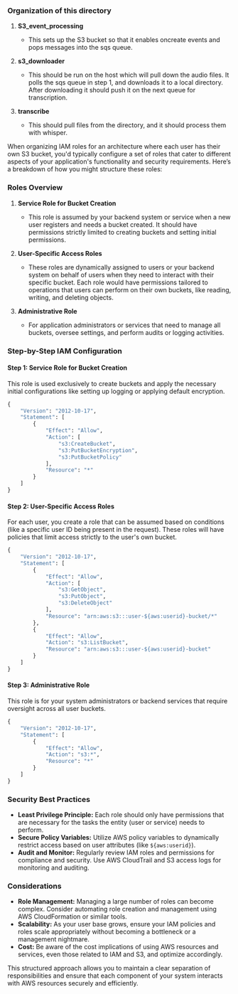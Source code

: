 ### Organization of this directory

1. **S3_event_processing**
   - This sets up the S3 bucket so that it enables oncreate events and pops messages into the sqs queue.

2. **s3_downloader**
   - This should be run on the host which will pull down the audio files.  It polls the sqs queue in step 1, and downloads it to a local directory.  After downloading it should push it on the next queue for transcription.

3. **transcribe**  
   - This should pull files from the directory, and it should process them with whisper.


When organizing IAM roles for an architecture where each user has their own S3 bucket, you'd typically configure a set of roles that cater to different aspects of your application's functionality and security requirements. Here’s a breakdown of how you might structure these roles:

### Roles Overview

1. **Service Role for Bucket Creation**
   - This role is assumed by your backend system or service when a new user registers and needs a bucket created. It should have permissions strictly limited to creating buckets and setting initial permissions.

2. **User-Specific Access Roles**
   - These roles are dynamically assigned to users or your backend system on behalf of users when they need to interact with their specific bucket. Each role would have permissions tailored to operations that users can perform on their own buckets, like reading, writing, and deleting objects.

3. **Administrative Role**
   - For application administrators or services that need to manage all buckets, oversee settings, and perform audits or logging activities.

### Step-by-Step IAM Configuration

#### Step 1: Service Role for Bucket Creation

This role is used exclusively to create buckets and apply the necessary initial configurations like setting up logging or applying default encryption.

```python
{
    "Version": "2012-10-17",
    "Statement": [
        {
            "Effect": "Allow",
            "Action": [
                "s3:CreateBucket",
                "s3:PutBucketEncryption",
                "s3:PutBucketPolicy"
            ],
            "Resource": "*"
        }
    ]
}
```

#### Step 2: User-Specific Access Roles

For each user, you create a role that can be assumed based on conditions (like a specific user ID being present in the request). These roles will have policies that limit access strictly to the user's own bucket.

```python
{
    "Version": "2012-10-17",
    "Statement": [
        {
            "Effect": "Allow",
            "Action": [
                "s3:GetObject",
                "s3:PutObject",
                "s3:DeleteObject"
            ],
            "Resource": "arn:aws:s3:::user-${aws:userid}-bucket/*"
        },
        {
            "Effect": "Allow",
            "Action": "s3:ListBucket",
            "Resource": "arn:aws:s3:::user-${aws:userid}-bucket"
        }
    ]
}
```

#### Step 3: Administrative Role

This role is for your system administrators or backend services that require oversight across all user buckets.

```python
{
    "Version": "2012-10-17",
    "Statement": [
        {
            "Effect": "Allow",
            "Action": "s3:*",
            "Resource": "*"
        }
    ]
}
```

### Security Best Practices

- **Least Privilege Principle:** Each role should only have permissions that are necessary for the tasks the entity (user or service) needs to perform.
- **Secure Policy Variables:** Utilize AWS policy variables to dynamically restrict access based on user attributes (like `${aws:userid}`).
- **Audit and Monitor:** Regularly review IAM roles and permissions for compliance and security. Use AWS CloudTrail and S3 access logs for monitoring and auditing.

### Considerations

- **Role Management:** Managing a large number of roles can become complex. Consider automating role creation and management using AWS CloudFormation or similar tools.
- **Scalability:** As your user base grows, ensure your IAM policies and roles scale appropriately without becoming a bottleneck or a management nightmare.
- **Cost:** Be aware of the cost implications of using AWS resources and services, even those related to IAM and S3, and optimize accordingly.

This structured approach allows you to maintain a clear separation of responsibilities and ensure that each component of your system interacts with AWS resources securely and efficiently.
